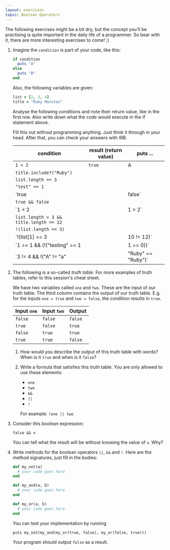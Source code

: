 ```yaml
---
layout: exercises
topic: Boolean Operators
---
```


The following exercises might be a bit dry, but the concept you'll be practising is quite important in the daily life of a programmer. So bear with it, there are more interesting exercises to come! ;)

1.  Imagine the `condition` is part of your code, like this:
    
    ```ruby
    if condition
      puts "A"
    else
      puts "B"
    end
    ```

    Also, the following variables are given:

    ```ruby
    list = [2, 3, 4]
    title = "Ruby Monstas"
    ```
    Analyse the following conditions and note their return value, like in the first row. Also write down what the code would execute in the if statement above.

    Fill this out without programming anything. Just think it through in your head. After that, you can check your answers with IRB.

    condition | result (return value) | puts ...
    --------- | --------------------- | --------
    `1 < 2` | `true` | A
    `title.include?("Ruby")`||
    `list.length == 3`||
    `"test" == 1`||
    `true || false`||
    `true && false`||
    `1 < 2 || 1 > 2`||
    `list.length > 3 && title.length == 12`||
    `!(list.length == 3)`||
    `!(list[1] == 3 || 10 != 12)`||
    `1 == 1 && (!("testing" == 1 || 1 == 0))`||
    `3 != 4 && !("A" != "a" || "Ruby" == "Ruby")`||
    
2.  The following is a so-called _truth table_. For more examples of truth tables, refer to this session's cheat sheet. 

    We have two variables called `one` and `two`. These are the input of our truth table. The third column contains the output of our truth table. E.g. for the inputs `one = true` and `two = false`, the condition results in `true`.

    Input `one` | Input `two` | Output
    ----------- | ----------- | ------
    `false` | `false` | `false`
    `true` | `false` | `true`
    `false` | `true` | `true`
    `true` | `true` | `false`

    1.  How would you describe the output of this truth table with words? When is it `true` and when is it `false`?

    2.  Write a formula that satisfies this truth table. You are only allowed to use these elements:

        * `one`
        * `two`
        * `&&`
        * `||`
        * `!`

        For example: `!one || two`

3.  Consider this boolean expression:
    
    `false && x`

    You can tell what the result will be without knowing the value of `x`. Why?

4.  Write methods for the boolean operators `||`, `&&` and `!`. Here are the method signatures, just fill in the bodies:

    ```ruby
    def my_not(a)
      # your code goes here
    end

    def my_and(a, b)
      # your code goes here
    end

    def my_or(a, b)
      # your code goes here
    end
    ```

    You can test your implementation by running

    `puts my_not(my_and(my_or(true, false), my_or(false, true)))`

    Your program should output `false` as a result.
